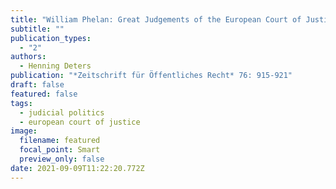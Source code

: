 ```yaml
---
title: "William Phelan: Great Judgements of the European Court of Justice (Review)"
subtitle: ""
publication_types:
  - "2"
authors:
  - Henning Deters
publication: "*Zeitschrift für Öffentliches Recht* 76: 915-921"
draft: false
featured: false
tags:
  - judicial politics
  - european court of justice
image:
  filename: featured
  focal_point: Smart
  preview_only: false
date: 2021-09-09T11:22:20.772Z
---
```

